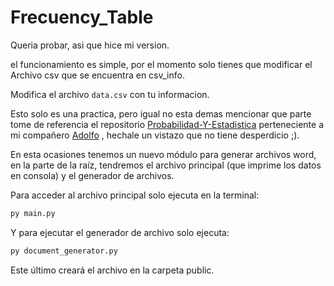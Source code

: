# Frecuency_Table

Queria probar, asi que hice mi version.

el funcionamiento es simple, por el momento solo tienes que modificar el Archivo csv que se encuentra en csv_info.

Modifica el archivo `data.csv` con tu informacion.

Esto solo es una practica, pero igual no esta demas mencionar que parte tome de referencia el repositorio [Probabilidad-Y-Estadistica](https://github.com/GJZ26/Probabilidad-Y-Estadistica)  perteneciente a mi compañero [Adolfo](https://github.com/GJZ26) , hechale un vistazo que no tiene desperdicio ;).

En esta ocasiones tenemos un nuevo módulo para generar archivos word, en la parte de la raíz, tendremos el archivo principal (que imprime los datos en consola) y el generador de archivos.

Para acceder al archivo principal solo ejecuta en la terminal:

``` bash
py main.py
```

Y para ejecutar el generador de archivo solo ejecuta:

``` bash
py document_generator.py
```

Este último creará el archivo en la carpeta public.

